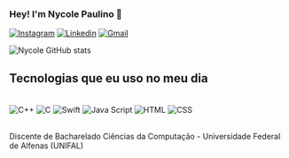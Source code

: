 ### Hey! I'm Nycole Paulino 👋
[![Instagram](https://img.shields.io/badge/Instagram-E4405F?style=for-the-badge&logo=instagram&logoColor=white)](https://www.instagram.com/nycolepaulino/)
[![Linkedin](https://img.shields.io/badge/LinkedIn-0077B5?style=for-the-badge&logo=linkedin&logoColor=white)](www.linkedin.com/in/nycole-paulino-8102072a0)
[![Gmail](https://img.shields.io/badge/Gmail-D14836?style=for-the-badge&logo=gmail&logoColor=white)](paulinonycolesantos@gmail.com)

![Nycole GitHub stats](https://github-readme-stats.vercel.app/api?username=NycolePaulino&show_icons=true&theme=radical)

## Tecnologias que eu uso no meu dia 

<div style= "display: inline_block"><br/>
    <img align="center" alt= "C++" src="https://img.shields.io/badge/C%2B%2B-00599C?style=for-the-badge&logo=c%2B%2B&logoColor=white"/>
    <img align="center" alt= "C" src="https://img.shields.io/badge/C-00599C?style=for-the-badge&logo=c&logoColor=white"/>
    <img align="center" alt= "Swift" src="https://img.shields.io/badge/Swift-FA7343?style=for-the-badge&logo=swift&logoColor=white"/>
    <img align="center" alt= "Java Script" src="https://img.shields.io/badge/JavaScript-F7DF1E?style=for-the-badge&logo=javascript&logoColor=black"/>
    <img align="center" alt="HTML" src="https://img.shields.io/badge/HTML5-E34F26?style=for-the-badge&logo=html5&logoColor=white"/>
    <img align="center" alt="CSS" src="https://img.shields.io/badge/CSS3-1572B6?style=for-the-badge&logo=css3&logoColor=white"/>
</div><br/>

Discente de Bacharelado Ciências da Computação - Universidade Federal de Alfenas (UNIFAL)
